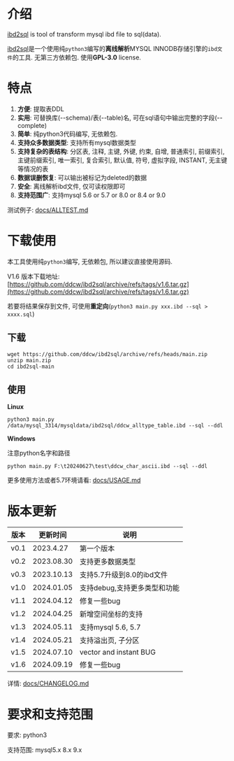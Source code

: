 # 介绍

[ibd2sql](https://github.com/ddcw/ibd2sql) is tool of transform mysql ibd file to sql(data).

[ibd2sql](https://github.com/ddcw/ibd2sql)是一个使用纯`python3`编写的**离线解析**MYSQL INNODB存储引擎的`ibd文件`的工具. 无第三方依赖包. 使用**GPL-3.0** license.



# 特点

1. **方便**: 提取表DDL
2. **实用**: 可替换库(--schema)/表(--table)名, 可在sql语句中输出完整的字段(--complete)
3. **简单**: 纯python3代码编写, 无依赖包.
4. **支持众多数据类型**: 支持所有mysql数据类型
5. **支持复杂的表结构**: 分区表, 注释, 主键, 外键, 约束, 自增, 普通索引, 前缀索引, 主键前缀索引, 唯一索引, 复合索引, 默认值, 符号, 虚拟字段, INSTANT, 无主键等情况的表
6. **数据误删恢复**: 可以输出被标记为deleted的数据
7. **安全**: 离线解析ibd文件, 仅可读权限即可
8. **支持范围广**: 支持mysql 5.6 or 5.7 or 8.0 or 8.4 or 9.0



测试例子: [docs/ALLTEST.md](https://github.com/ddcw/ibd2sql/blob/main/docs/ALLTEST.md)



# 下载使用

本工具使用纯`python3`编写, 无依赖包, 所以建议直接使用源码.

V1.6 版本下载地址: [https://github.com/ddcw/ibd2sql/archive/refs/tags/v1.6.tar.gz](https://github.com/ddcw/ibd2sql/archive/refs/tags/v1.6.tar.gz)

若要将结果保存到文件, 可使用**重定向**(`python3 main.py xxx.ibd --sql > xxxx.sql`)

## 下载

```shell
wget https://github.com/ddcw/ibd2sql/archive/refs/heads/main.zip
unzip main.zip
cd ibd2sql-main
```

## 使用

**Linux**

```shell
python3 main.py /data/mysql_3314/mysqldata/ibd2sql/ddcw_alltype_table.ibd --sql --ddl
```

**Windows**

注意python名字和路径

```shell
python main.py F:\t20240627\test\ddcw_char_ascii.ibd --sql --ddl
```

更多使用方法或者5.7环境请看:  [docs/USAGE.md](https://github.com/ddcw/ibd2sql/blob/main/docs/USAGE.md)



# 版本更新

| 版本   | 更新时间       | 说明                     |
| ---- | ---------- | ---------------------- |
| v0.1 | 2023.4.27  | 第一个版本                  |
| v0.2 | 2023.08.30 | 支持更多数据类型               |
| v0.3 | 2023.10.13 | 支持5.7升级到8.0的ibd文件      |
| v1.0 | 2024.01.05 | 支持debug,支持更多类型和功能      |
| v1.1 | 2024.04.12 | 修复一些bug                |
| v1.2 | 2024.04.25 | 新增空间坐标的支持              |
| v1.3 | 2024.05.11 | 支持mysql 5.6, 5.7       |
| v1.4 | 2024.05.21 | 支持溢出页, 子分区             |
| v1.5 | 2024.07.10 | vector and instant BUG |
| v1.6 | 2024.09.19 | 修复一些bug                |

详情: [docs/CHANGELOG.md](https://github.com/ddcw/ibd2sql/blob/main/docs/CHANGELOG.md)



# 要求和支持范围

要求: python3

支持范围: mysql5.x 8.x 9.x
